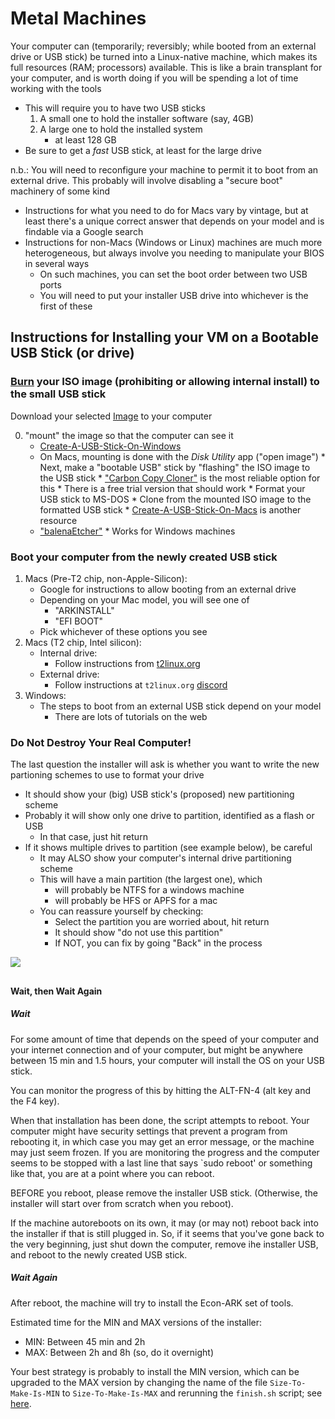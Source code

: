 # Metal Machines

Your computer can (temporarily; reversibly; while booted from an external drive or USB stick) be turned into a Linux-native machine, which makes its full resources (RAM; processors) available. This is like a brain transplant for your computer, and is worth doing if you will be spending a lot of time working with the tools

* This will require you to have two USB sticks
   1. A small one to hold the installer software (say, 4GB)
   1. A large one to hold the installed system
      * at least 128 GB
* Be sure to get a _fast_ USB stick, at least for the large drive

n.b.: You will need to reconfigure your machine to permit it to boot from an external drive. This probably will involve disabling a "secure boot" machinery of some kind

   * Instructions for what you need to do for Macs vary by vintage, but at least there's a unique correct answer that depends on your model and is findable via a Google search
   * Instructions for non-Macs (Windows or Linux) machines are much more heterogeneous, but always involve you needing to manipulate your BIOS in several ways
      * On such machines, you can set the boot order between two USB ports
	  * You will need to put your installer USB drive into whichever is the first of these

## Instructions for Installing your VM on a Bootable USB Stick (or drive)

### [Burn](#burn) your ISO image (prohibiting or allowing internal install) to the small USB stick

Download your selected [Image](https://drive.google.com/drive/folders/1dMVZ7RgDKk8pJIbmshvaKGR64kuVR7FY?usp=sharing) to your computer

0. "mount" the image so that the computer can see it
   * [Create-A-USB-Stick-On-Windows](https://ubuntu.com/tutorials/create-a-usb-stick-on-windows)
   * On Macs, mounting is done with the _Disk Utility_ app ("open image")      * Next, make a "bootable USB" stick by "flashing" the ISO image to the USB stick
         * ["Carbon Copy Cloner"](https://bombich.com/software/download_ccc.php) is the most reliable option for this
	     * There is a free trial version that should work
	     * Format your USB stick to MS-DOS
		 * Clone from the mounted ISO image to the formatted USB stick
         * [Create-A-USB-Stick-On-Macs](https://ubuntu.com/tutorials/create-a-usb-stick-on-macos) is another resource
   * ["balenaEtcher"](https://balena.io/etcher/)
	     * Works for Windows machines

### Boot your computer from the newly created USB stick

1. Macs (Pre-T2 chip, non-Apple-Silicon):
      * Google for instructions to allow booting from an external drive
      * Depending on your Mac model, you will see one of
         * "ARKINSTALL"
         * "EFI BOOT"
   * Pick whichever of these options you see
1. Macs (T2 chip, Intel silicon):
   * Internal drive:
	 * Follow instructions from [t2linux.org](https://t2linux.org)
   * External drive:
     * Follow instructions at `t2linux.org` [discord](https://discord.com/channels/595304521857630254/706581810745966653/987376458626396270)
2. Windows:
   * The steps to boot from an external USB stick depend on your model
       * There are lots of tutorials on the web
	  
### Do Not Destroy Your Real Computer!

The last question the installer will ask is whether you want to write the new partioning schemes to use to format your drive

* It should show your (big) USB stick's (proposed) new partitioning scheme
* Probably it will show only one drive to partition, identified as a flash or USB
  * In that case, just hit return
* If it shows multiple drives to partition (see example below), be careful
  * It may ALSO show your computer's internal drive partitioning scheme
  * This will have a main partition (the largest one), which 
     * will probably be NTFS for a windows machine
	 * will probably be HFS or APFS for a mac
  * You can reassure yourself by checking:
     * Select the partition you are worried about, hit return
     * It should show "do not use this partition" 
	 * If NOT, you can fix by going "Back" in the process

![](processed-6ec84fef-0e1d-4a69-a5d7-baf9f09c8488_O8zHR9rb.jpg)

## 
#### Wait, then Wait Again

##### Wait
For some amount of time that depends on the speed of your computer and your internet connection and of your computer, but might be anywhere between 15 min and 1.5 hours, your computer will install the OS on your USB stick.

You can monitor the progress of this by hitting the ALT-FN-4 (alt key and the F4 key).

When that installation has been done, the script attempts to reboot. Your computer might have security settings that prevent a program from rebooting it, in which case you may get an error message, or the machine may just seem frozen. If you are monitoring the progress and the computer seems to be stopped with a last line that says `sudo reboot' or something like that, you are at a point where you can reboot.

BEFORE you reboot, please remove the installer USB stick. (Otherwise, the installer will start over from scratch when you reboot).

If the machine autoreboots on its own, it may (or may not) reboot back into the installer if that is still plugged in. So, if it seems that you've gone back to the very beginning, just shut down the computer, remove ihe installer USB, and reboot to the newly created USB stick.

##### Wait Again

After reboot, the machine will try to install the Econ-ARK set of tools.

Estimated time for the MIN and MAX versions of the installer:

* MIN: Between 45 min and 2h
* MAX: Between 2h and 8h (so, do it overnight)

Your best strategy is probably to install the MIN version, which can be upgraded to the MAX version by changing the name of the file `Size-To-Make-Is-MIN` to `Size-To-Make-Is-MAX` and rerunning the `finish.sh` script; see [here](https:github.com/econ-ark/econ-ark-tools/blob/master/Size.md).

